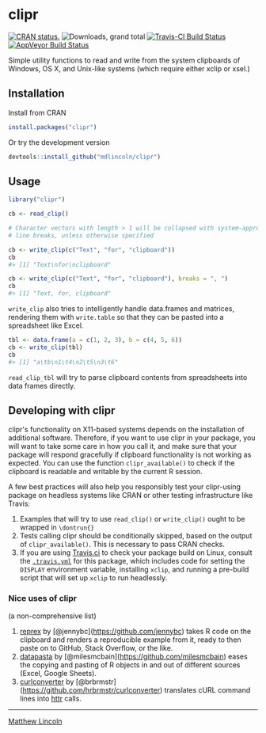 
<!-- README.md is generated from README.Rmd. Please edit that file -->
clipr
=====

[![CRAN status.](http://www.r-pkg.org/badges/version/clipr)](http://www.r-pkg.org/pkg/clipr) ![Downloads, grand total](http://cranlogs.r-pkg.org/badges/grand-total/clipr) [![Travis-CI Build Status](https://travis-ci.org/mdlincoln/clipr.svg?branch=master)](https://travis-ci.org/mdlincoln/clipr) [![AppVeyor Build Status](https://ci.appveyor.com/api/projects/status/github/mdlincoln/clipr?branch=master&svg=true)](https://ci.appveyor.com/project/mdlincoln/clipr)

Simple utility functions to read and write from the system clipboards of Windows, OS X, and Unix-like systems (which require either xclip or xsel.)

Installation
------------

Install from CRAN

``` r
install.packages("clipr")
```

Or try the development version

``` r
devtools::install_github("mdlincoln/clipr")
```

Usage
-----

``` r
library("clipr")

cb <- read_clip()

# Character vectors with length > 1 will be collapsed with system-appropriate
# line breaks, unless otherwise specified

cb <- write_clip(c("Text", "for", "clipboard"))
cb
#> [1] "Text\nfor\nclipboard"

cb <- write_clip(c("Text", "for", "clipboard"), breaks = ", ")
cb
#> [1] "Text, for, clipboard"
```

`write_clip` also tries to intelligently handle data.frames and matrices, rendering them with `write.table` so that they can be pasted into a spreadsheet like Excel.

``` r
tbl <- data.frame(a = c(1, 2, 3), b = c(4, 5, 6))
cb <- write_clip(tbl)
cb
#> [1] "a\tb\n1\t4\n2\t5\n3\t6"
```

`read_clip_tbl` will try to parse clipboard contents from spreadsheets into data frames directly.

Developing with clipr
---------------------

clipr's functionality on X11-based systems depends on the installation of additional software. Therefore, if you want to use clipr in your package, you will want to take some care in how you call it, and make sure that your package will respond gracefully if clipboard functionality is not working as expected. You can use the function `clipr_available()` to check if the clipboard is readable and writable by the current R session.

A few best practices will also help you responsibly test your clipr-using package on headless systems like CRAN or other testing infrastructure like Travis:

1.  Examples that will try to use `read_clip()` or `write_clip()` ought to be wrapped in `\dontrun{}`
2.  Tests calling clipr should be conditionally skipped, based on the output of `clipr_available()`. This is necessary to pass CRAN checks.
3.  If you are using [Travis.ci](https://travis-ci.org/) to check your package build on Linux, consult the [`.travis.yml`](https://github.com/mdlincoln/clipr/blob/master/.travis.yml) for this package, which includes code for setting the `DISPLAY` environment variable, installing `xclip`, and running a pre-build script that will set up `xclip` to run headlessly.

### Nice uses of clipr

(a non-comprehensive list)

1.  [reprex](https://github.com/jennybc/reprex) by \[@jennybc\](<https://github.com/jennybc>) takes R code on the clipboard and renders a reproducible example from it, ready to then paste on to GitHub, Stack Overflow, or the like.
2.  [datapasta](https://github.com/milesmcbain/datapasta) by \[@milesmcbain\](<https://github.com/milesmcbain>) eases the copying and pasting of R objects in and out of different sources (Excel, Google Sheets).
3.  [curlconverter](https://github.com/hrbrmstr/curlconverter) by \[@brbrmstr\](<https://github.com/hrbrmstr/curlconverter>) translates cURL command lines into [httr](https://github.com/hadley/httr) calls.

------------------------------------------------------------------------

[Matthew Lincoln](http://matthewlincoln.net)
